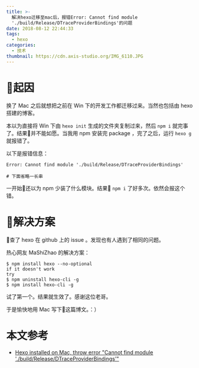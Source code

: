 ```yaml
---
title: >-
  解决hexo迁移至mac后，报错Error: Cannot find module
  './build/Release/DTraceProviderBindings'的问题
date: 2018-08-12 22:44:33
tags:
  - hexo
categories:
  - 技术
thumbnail: https://cdn.axis-studio.org/IMG_6110.JPG
---
```


# 起因

换了 Mac 之后就想把之前在 Win 下的开发工作都迁移过来。当然也包括由 hexo 搭建的博客。

本以为直接将 Win 下由 `hexo init` 生成的文件夹复制过来，然后 `npm i` 就完事了。结果并不能如愿。当我用 npm 安装完 package ，完了之后，运行 `hexo g` 就报错了。

以下是报错信息：

```
Error: Cannot find module './build/Release/DTraceProviderBindings'

# 下面省略一长串
```

一开始还以为 npm 少装了什么模块。结果 `npm i` 了好多次。依然会报这个错。

# 解决方案

查了 hexo 在 github 上的 issue 。发现也有人遇到了相同的问题。

热心网友 MaShiZhao 的解决方案：

```
$ npm install hexo --no-optional
if it doesn't work
try
$ npm uninstall hexo-cli -g
$ npm install hexo-cli -g

```

试了第一个。结果就生效了。感谢这位老哥。

于是愉快地用 Mac 写下这篇博文。：）

# 本文参考

- [Hexo installed on Mac, throw error "Cannot find module './build/Release/DTraceProviderBindings'"](https://github.com/hexojs/hexo/issues/1922)